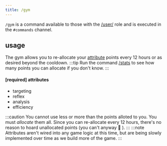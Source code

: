 ```yaml
---
title: /gym
---
```


`/gym` is a command available to those with the [/user/](/reference/roles/#user) role and is executed in the `#commands` channel.

## usage

The gym allows you to re-allocate your [attribute](/reference/attributes/) points every 12 hours or as desired beyond the cooldown.
:::tip
Run the command [/stats](/commands/stats/) to see how many points you can allocate if you don't know.
:::

#### [required] attributes

-   targeting
-   reflex
-   analysis
-   efficiency

:::caution
You cannot use less or more than the points alloted to you. You must _allocate_ them all. Since you can re-allocate every 12 hours, there's no reason to hoard unallocated points (you can't anyway<span>
🙂
</span>).
:::
:::note
Attributes aren't wired into any game logic at this time, but are being slowly implemented over time as we build more of the game.
:::
